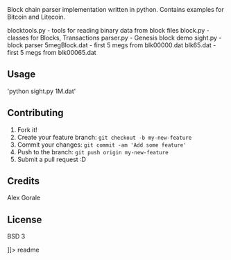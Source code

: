 <snippet>
  <content><![CDATA[
# ${1:Block Chain Tools}

Block chain parser implementation written in python. Contains examples for Bitcoin and Litecoin.

blocktools.py - tools for reading binary data from block files
block.py - classes for Blocks, Transactions
parser.py - Genesis block demo
sight.py - block parser
5megBlock.dat - first 5 megs from blk00000.dat
blk65.dat - first 5 megs from blk00065.dat

## Usage

'python sight.py 1M.dat'

## Contributing

1. Fork it!
2. Create your feature branch: `git checkout -b my-new-feature`
3. Commit your changes: `git commit -am 'Add some feature'`
4. Push to the branch: `git push origin my-new-feature`
5. Submit a pull request :D

## Credits

Alex Gorale

## License

BSD 3

]]></content>
  <tabTrigger>readme</tabTrigger>
</snippet>
